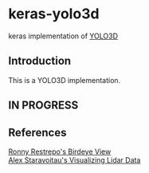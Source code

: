 # keras-yolo3d
keras implementation of [YOLO3D](https://arxiv.org/pdf/1808.02350.pdf)

## Introduction
This is a YOLO3D implementation.

## IN PROGRESS

## References
[Ronny Restrepo's Birdeye View](http://ronny.rest/tutorials/module/pointclouds_01/point_cloud_birdseye/)  
[Alex Staravoitau's Visualizing Lidar Data](https://navoshta.com/kitti-lidar/)
